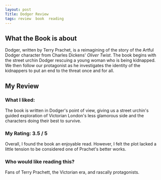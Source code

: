 ```yaml
---
layout: post
Title: Dodger Review
tags: review  book  reading
---
```


## What the Book is about
Dodger, written by Terry Prachet, is a reimagining of the story of the Artful Dodger character from Charles Dickens' *Oliver Twist*. The book begins with the street urchin Dodger rescuing a young woman who is being kidnapped. We then follow our protagonist as he investigates the identity of the kidnappers to put an end to the threat once and for all.

## My Review
### What I liked:
The book is written in Dodger's point of view, giving us a street urchin's guided exploration of Victorian London's less glamorous side and the characters doing their best to survive.

### My Rating: 3.5 / 5
Overall, I found the book an enjoyable read. However, I felt the plot lacked a little tension to be considered one of Prachet's better works.

### Who would like reading this?
Fans of Terry Prachett, the Victorian era, and rascally protagonists.
